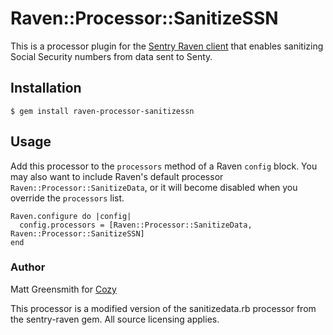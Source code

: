 # Raven::Processor::SanitizeSSN

This is a processor plugin for the [Sentry Raven client](https://github.com/getsentry/raven-ruby) that enables sanitizing Social Security numbers from data sent to Senty.

## Installation

    $ gem install raven-processor-sanitizessn

## Usage

Add this processor to the `processors` method of a Raven `config` block. You may also want to include Raven's default processor `Raven::Processor::SanitizeData`, or it will become disabled when you override the `processors` list.

```
Raven.configure do |config|
  config.processors = [Raven::Processor::SanitizeData, Raven::Processor::SanitizeSSN]
end
```

### Author

Matt Greensmith for [Cozy](http://www.cozy.co)

This processor is a modified version of the sanitizedata.rb processor from the sentry-raven gem. All source licensing applies.